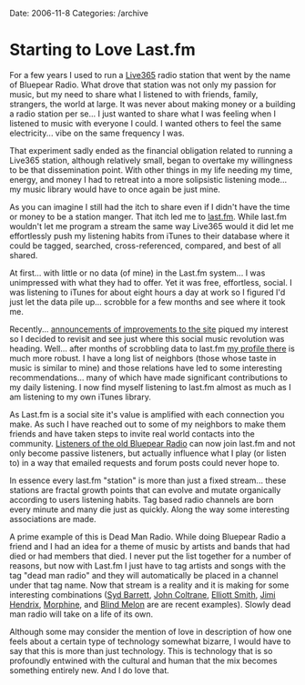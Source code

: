 Date: 2006-11-8
Categories: /archive

# Starting to Love Last.fm

For a few years I used to run a <a href="http://www.live365.com/">Live365</a> radio station that went by the name of Bluepear Radio.  What drove that station was not only my passion for music, but my need to share what I listened to with friends, family, strangers, the world at large.   It was never about making money or a building a radio station per se... I just wanted to share what I was feeling when I listened to music with everyone I could.  I wanted others to feel the same electricity... vibe on the same frequency I was.

That experiment sadly ended as the financial obligation related to running a Live365 station, although relatively small, began to overtake my willingness to be that dissemination point.  With other things in my life needing my time, energy, and money I had to retreat into a more solipsistic listening mode... my music library would have to once again be just mine.

As you can imagine I still had the itch to share even if I didn't have the time or money to be a station manger.  That itch led me to <a href="http://last.fm">last.fm</a>.  While last.fm wouldn't let me program a stream the same way Live365 would it did let me effortlessly push my listening habits from iTunes to their database where it could be tagged, searched, cross-referenced, compared, and best of all shared.

At first... with little or no data (of mine) in the Last.fm system... I was unimpressed with what they had to offer.  Yet it was free, effortless, social.  I was listening to iTunes for about eight hours a day at work so I figured I'd just let the data pile up... scrobble for a few months and see where it took me.

Recently... <a href="http://www.last.fm/group/Last.fm+News/journal/2006/10/31/257005">announcements of improvements to the site</a> piqued my interest so I decided to revisit and see just where this social music revolution was heading. Well... after months of scrobbling data to last.fm <a href="http://www.bluepear.org/main/index.php/archives/25">my profile there</a> is much more robust.  I have a long list of neighbors (those whose taste in music is similar to mine) and those relations have led to some interesting recommendations... many of which have made significant contributions to my daily listening.  I now find myself listening to last.fm almost as much as  I am listening to my own iTunes library.

As Last.fm is a social site it's value is amplified with each connection you make.  As such I have reached out to some of my neighbors to make them friends and have taken steps to invite real world contacts into the community.  <a href="http://www.bluepear.org/main/index.php/archives/25">Listeners of the old Bluepear Radio</a> can now join last.fm and not only become passive listeners, but actually influence what I play (or listen to) in a way that emailed requests and forum posts could never hope to.

In essence every last.fm "station" is more than just a fixed stream... these stations are fractal growth points that can evolve and mutate organically according to users listening habits.  Tag based radio channels are born every minute and many die just as quickly.  Along the way some interesting associations are made.

A prime example of this is Dead Man Radio.  While doing Bluepear Radio a friend and I had an idea for a theme of music by artists and bands that had died or had members that died.  I never put the list together for a number of reasons, but now with Last.fm I just have to tag artists and songs with the tag "dead man radio" and they will automatically be placed in a channel under that tag name.  Now that stream is a reality and it is making for some interesting combinations (<a href="http://www.last.fm/music/Syd+Barrett">Syd Barrett</a>, <a href="http://www.last.fm/music/John+Coltrane">John Coltrane</a>, <a href="http://www.last.fm/music/Elliott+Smith">Elliott Smith</a>, <a href="http://www.last.fm/music/Jimi+Hendrix">Jimi Hendrix</a>, <a href="http://www.last.fm/music/Morphine">Morphine</a>, and <a href="http://www.last.fm/music/Blind+Melon">Blind Melon</a> are are recent examples). Slowly dead man radio will take on a life of its own.

Although some may consider the mention of love in description of how one feels about a certain type of technology somewhat bizarre, I would have to say that this is more than just technology.  This is technology that is so profoundly entwined with the cultural and human that the mix becomes something entirely new.  And I do love that.

